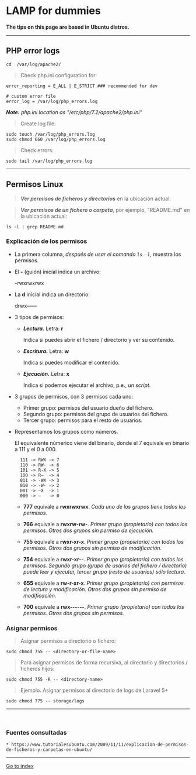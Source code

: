 # LAMP for dummies

**The tips on this page are based in Ubuntu distros.**

***

## PHP error logs

    cd  /var/log/apache2/


> Check php.ini configuration for:

    error_reporting = E_ALL | E_STRICT ### recommended for dev

    # custom error file
    error_log = /var/log/php_errors.log

***Note:** php.ini location as "/etc/php/7.2/apache2/php.ini"*


> Create log file:

    sudo touch /var/log/php_errors.log
    sudo chmod 660 /var/log/php_errors.log


> Check errors:

    sudo tail /var/log/php_errors.log


***

## Permisos Linux

> ***Ver permisos de ficheros y directorios*** en la ubicación actual:



> ***Ver permisos de un fichero o carpeta***, por ejemplo, "README.md" en la ubicación actual:

    ls -l | grep README.md


### Explicación de los permisos

* La primera columna, *después de usar el comando `ls -l`*, muestra los permisos.


* El **-** (guión) inicial indica un archivo:

    -rwxrwxrwx

* La **d** inicial indica un directorio:

    drwx——


* 3 tipos de permisos:

    * ***Lectura.*** Letra: **r**

        Indica si puedes abrir el fichero / directorio y ver su contenido.

    * ***Escritura.*** Letra: **w**

        Indica si puedes modificar el contenido.

    * ***Ejecución.*** Letra: **x**

        Indica si podemos ejecutar el archivo, p.e., *un script*.


* 3 grupos de permisos, con 3 permisos cada uno:

    * Primer grupo: permisos del usuario dueño del fichero.
    * Segundo grupo: permisos del grupo de usuarios del fichero.
    * Tercer grupo: permisos para el resto de usuarios.

* Representamos los grupos como números.

    El equivalente númerico viene del binario, donde el 7 equivale en binario a 111 y el 0 a 000.

        111 -> RWX -> 7
        110 -> RW- -> 6
        101 -> R-X -> 5
        100 -> R–  -> 4
        011 -> -WX -> 3
        010 -> -W- -> 2
        001 -> –X  -> 1
        000 -> —   -> 0

    * **777** equivale a **rwxrwxrwx**.
        *Cada uno de los grupos tiene todos los permisos.*

    * **766** equivale a **rwxrw-rw-**.
        *Primer grupo (propietario) con todos los permisos. Otros dos grupos sin permiso de ejecución.*

    * **755** equivale a **rwxr-xr-x**.
        *Primer grupo (propietario) con todos los permisos. Otros dos grupos sin permiso de modificación.*

    * **754** equivale a **rwxr-xr--**.
        *Primer grupo (propietario) con todos los permisos. Segundo grupo (grupo de usarios del fichero / directorio) puede leer y ejecutar, tercer grupo (resto de usuarios) sólo lectura.*

    * **655** equivale a **rw-r-xr-x**.
        *Primer grupo (propietario) con  permisos de lectura y modificación. Otros dos grupos sin permiso de modificación.*
    * **700** equivale a **rwx------**.
        *Primer grupo (propietario) con todos los permisos. Otros dos grupos sin permisos.*


### Asignar permisos

> Asignar permisos a directorio o fichero:

    sudo chmod 755 -- <directory-or-file-name>


> Para asignar permisos de forma recursiva, al directorio y directorios / ficheros hijos:

    sudo chmod 755 -R -- <directory-name>


> Ejemplo.
> Asignar permisos al directorio de logs de Laravel 5+

    sudo chmod 775 -- storage/logs

***

<br>

### Fuentes consultadas

    * https://www.tutorialesubuntu.com/2009/11/11/explicacion-de-permisos-de-ficheros-y-carpetas-en-ubuntu/


***

[Go to index](../../README.md)
